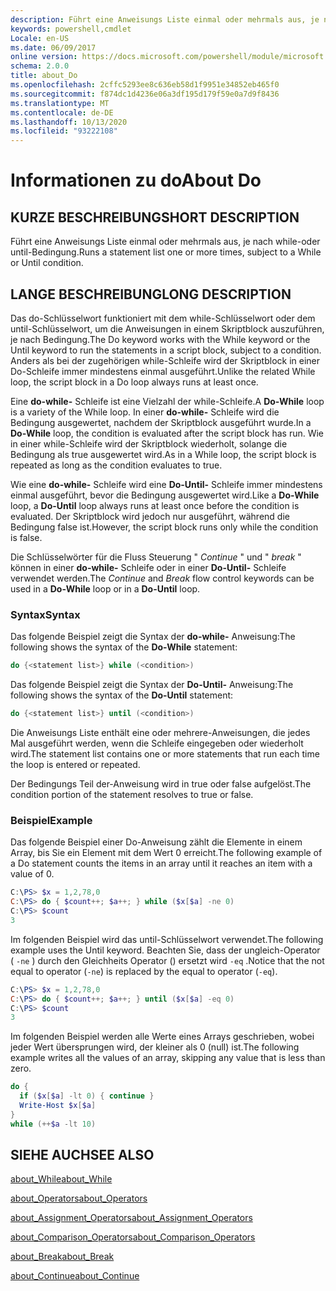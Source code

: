 ```yaml
---
description: Führt eine Anweisungs Liste einmal oder mehrmals aus, je nach while-oder until-Bedingung.
keywords: powershell,cmdlet
Locale: en-US
ms.date: 06/09/2017
online version: https://docs.microsoft.com/powershell/module/microsoft.powershell.core/about/about_do?view=powershell-7.1&WT.mc_id=ps-gethelp
schema: 2.0.0
title: about_Do
ms.openlocfilehash: 2cffc5293ee8c636eb58d1f9951e34852eb465f0
ms.sourcegitcommit: f874dc1d4236e06a3df195d179f59e0a7d9f8436
ms.translationtype: MT
ms.contentlocale: de-DE
ms.lasthandoff: 10/13/2020
ms.locfileid: "93222108"
---
```

# <a name="about-do"></a><span data-ttu-id="63600-104">Informationen zu do</span><span class="sxs-lookup"><span data-stu-id="63600-104">About Do</span></span>

## <a name="short-description"></a><span data-ttu-id="63600-105">KURZE BESCHREIBUNG</span><span class="sxs-lookup"><span data-stu-id="63600-105">SHORT DESCRIPTION</span></span>
<span data-ttu-id="63600-106">Führt eine Anweisungs Liste einmal oder mehrmals aus, je nach while-oder until-Bedingung.</span><span class="sxs-lookup"><span data-stu-id="63600-106">Runs a statement list one or more times, subject to a While or Until condition.</span></span>

## <a name="long-description"></a><span data-ttu-id="63600-107">LANGE BESCHREIBUNG</span><span class="sxs-lookup"><span data-stu-id="63600-107">LONG DESCRIPTION</span></span>

<span data-ttu-id="63600-108">Das do-Schlüsselwort funktioniert mit dem while-Schlüsselwort oder dem until-Schlüsselwort, um die Anweisungen in einem Skriptblock auszuführen, je nach Bedingung.</span><span class="sxs-lookup"><span data-stu-id="63600-108">The Do keyword works with the While keyword or the Until keyword to run the statements in a script block, subject to a condition.</span></span> <span data-ttu-id="63600-109">Anders als bei der zugehörigen while-Schleife wird der Skriptblock in einer Do-Schleife immer mindestens einmal ausgeführt.</span><span class="sxs-lookup"><span data-stu-id="63600-109">Unlike the related While loop, the script block in a Do loop always runs at least once.</span></span>

<span data-ttu-id="63600-110">Eine **do-while-** Schleife ist eine Vielzahl der while-Schleife.</span><span class="sxs-lookup"><span data-stu-id="63600-110">A **Do-While** loop is a variety of the While loop.</span></span> <span data-ttu-id="63600-111">In einer **do-while-** Schleife wird die Bedingung ausgewertet, nachdem der Skriptblock ausgeführt wurde.</span><span class="sxs-lookup"><span data-stu-id="63600-111">In a **Do-While** loop, the condition is evaluated after the script block has run.</span></span> <span data-ttu-id="63600-112">Wie in einer while-Schleife wird der Skriptblock wiederholt, solange die Bedingung als true ausgewertet wird.</span><span class="sxs-lookup"><span data-stu-id="63600-112">As in a While loop, the script block is repeated as long as the condition evaluates to true.</span></span>

<span data-ttu-id="63600-113">Wie eine **do-while-** Schleife wird eine **Do-Until-** Schleife immer mindestens einmal ausgeführt, bevor die Bedingung ausgewertet wird.</span><span class="sxs-lookup"><span data-stu-id="63600-113">Like a **Do-While** loop, a **Do-Until** loop always runs at least once before the condition is evaluated.</span></span> <span data-ttu-id="63600-114">Der Skriptblock wird jedoch nur ausgeführt, während die Bedingung false ist.</span><span class="sxs-lookup"><span data-stu-id="63600-114">However, the script block runs only while the condition is false.</span></span>

<span data-ttu-id="63600-115">Die Schlüsselwörter für die Fluss Steuerung " *Continue* " und " *break* " können in einer **do-while-** Schleife oder in einer **Do-Until-** Schleife verwendet werden.</span><span class="sxs-lookup"><span data-stu-id="63600-115">The *Continue* and *Break* flow control keywords can be used in a **Do-While** loop or in a **Do-Until** loop.</span></span>

### <a name="syntax"></a><span data-ttu-id="63600-116">Syntax</span><span class="sxs-lookup"><span data-stu-id="63600-116">Syntax</span></span>

<span data-ttu-id="63600-117">Das folgende Beispiel zeigt die Syntax der **do-while-** Anweisung:</span><span class="sxs-lookup"><span data-stu-id="63600-117">The following shows the syntax of the **Do-While** statement:</span></span>

```powershell
do {<statement list>} while (<condition>)
```

<span data-ttu-id="63600-118">Das folgende Beispiel zeigt die Syntax der **Do-Until-** Anweisung:</span><span class="sxs-lookup"><span data-stu-id="63600-118">The following shows the syntax of the **Do-Until** statement:</span></span>

```powershell
do {<statement list>} until (<condition>)
```

<span data-ttu-id="63600-119">Die Anweisungs Liste enthält eine oder mehrere-Anweisungen, die jedes Mal ausgeführt werden, wenn die Schleife eingegeben oder wiederholt wird.</span><span class="sxs-lookup"><span data-stu-id="63600-119">The statement list contains one or more statements that run each time the loop is entered or repeated.</span></span>

<span data-ttu-id="63600-120">Der Bedingungs Teil der-Anweisung wird in true oder false aufgelöst.</span><span class="sxs-lookup"><span data-stu-id="63600-120">The condition portion of the statement resolves to true or false.</span></span>

### <a name="example"></a><span data-ttu-id="63600-121">Beispiel</span><span class="sxs-lookup"><span data-stu-id="63600-121">Example</span></span>

<span data-ttu-id="63600-122">Das folgende Beispiel einer Do-Anweisung zählt die Elemente in einem Array, bis Sie ein Element mit dem Wert 0 erreicht.</span><span class="sxs-lookup"><span data-stu-id="63600-122">The following example of a Do statement counts the items in an array until it reaches an item with a value of 0.</span></span>

```powershell
C:\PS> $x = 1,2,78,0
C:\PS> do { $count++; $a++; } while ($x[$a] -ne 0)
C:\PS> $count
3
```

<span data-ttu-id="63600-123">Im folgenden Beispiel wird das until-Schlüsselwort verwendet.</span><span class="sxs-lookup"><span data-stu-id="63600-123">The following example uses the Until keyword.</span></span> <span data-ttu-id="63600-124">Beachten Sie, dass der ungleich-Operator ( `-ne` ) durch den Gleichheits Operator () ersetzt wird `-eq` .</span><span class="sxs-lookup"><span data-stu-id="63600-124">Notice that the not equal to operator (`-ne`) is replaced by the equal to operator (`-eq`).</span></span>

```powershell
C:\PS> $x = 1,2,78,0
C:\PS> do { $count++; $a++; } until ($x[$a] -eq 0)
C:\PS> $count
3
```

<span data-ttu-id="63600-125">Im folgenden Beispiel werden alle Werte eines Arrays geschrieben, wobei jeder Wert übersprungen wird, der kleiner als 0 (null) ist.</span><span class="sxs-lookup"><span data-stu-id="63600-125">The following example writes all the values of an array, skipping any value that is less than zero.</span></span>

```powershell
do {
  if ($x[$a] -lt 0) { continue }
  Write-Host $x[$a]
}
while (++$a -lt 10)
```

## <a name="see-also"></a><span data-ttu-id="63600-126">SIEHE AUCH</span><span class="sxs-lookup"><span data-stu-id="63600-126">SEE ALSO</span></span>

[<span data-ttu-id="63600-127">about_While</span><span class="sxs-lookup"><span data-stu-id="63600-127">about_While</span></span>](about_While.md)

[<span data-ttu-id="63600-128">about_Operators</span><span class="sxs-lookup"><span data-stu-id="63600-128">about_Operators</span></span>](about_Operators.md)

[<span data-ttu-id="63600-129">about_Assignment_Operators</span><span class="sxs-lookup"><span data-stu-id="63600-129">about_Assignment_Operators</span></span>](about_Assignment_Operators.md)

[<span data-ttu-id="63600-130">about_Comparison_Operators</span><span class="sxs-lookup"><span data-stu-id="63600-130">about_Comparison_Operators</span></span>](about_Comparison_Operators.md)

[<span data-ttu-id="63600-131">about_Break</span><span class="sxs-lookup"><span data-stu-id="63600-131">about_Break</span></span>](about_Break.md)

[<span data-ttu-id="63600-132">about_Continue</span><span class="sxs-lookup"><span data-stu-id="63600-132">about_Continue</span></span>](about_Continue.md)

